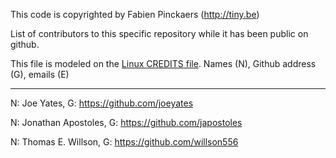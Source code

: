 This code is copyrighted by Fabien Pinckaers (http://tiny.be)


List of contributors to this specific repository while it has been public on github. 


This file is modeled on the [Linux CREDITS file](https://github.com/torvalds/linux/blob/master/CREDITS).
Names (N), Github address (G), emails (E)

-------------- 

N: Joe Yates, G: https://github.com/joeyates


N: Jonathan Apostoles, G: https://github.com/japostoles


N: Thomas E. Willson, G: https://github.com/willson556
